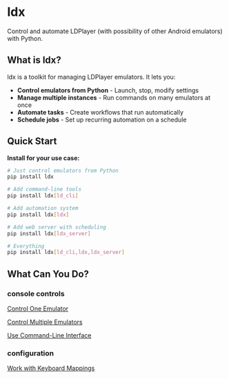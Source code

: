 # ldx

Control and automate LDPlayer (with possibility of other Android emulators) with Python.

## What is ldx?

ldx is a toolkit for managing LDPlayer emulators. It lets you:

- **Control emulators from Python** - Launch, stop, modify settings
- **Manage multiple instances** - Run commands on many emulators at once
- **Automate tasks** - Create workflows that run automatically
- **Schedule jobs** - Set up recurring automation on a schedule

## Quick Start

**Install for your use case:**

```bash
# Just control emulators from Python
pip install ldx

# Add command-line tools
pip install ldx[ld_cli]

# Add automation system
pip install ldx[ldx]

# Add web server with scheduling
pip install ldx[ldx_server]

# Everything
pip install ldx[ld_cli,ldx,ldx_server]
```

## What Can You Do?

### console controls
[Control One Emulator](https://github.com/ZackaryW/ldx/blob/main/docs/scenarios/launch-one.md)

[Control Multiple Emulators](https://github.com/ZackaryW/ldx/blob/main/docs/scenarios/launch-many.md)

[Use Command-Line Interface](https://github.com/ZackaryW/ldx/blob/main/docs/scenarios/use-cli.md)

### configuration
[Work with Keyboard Mappings](https://github.com/ZackaryW/ldx/blob/main/docs/scenarios/work-with-kmp.md)
